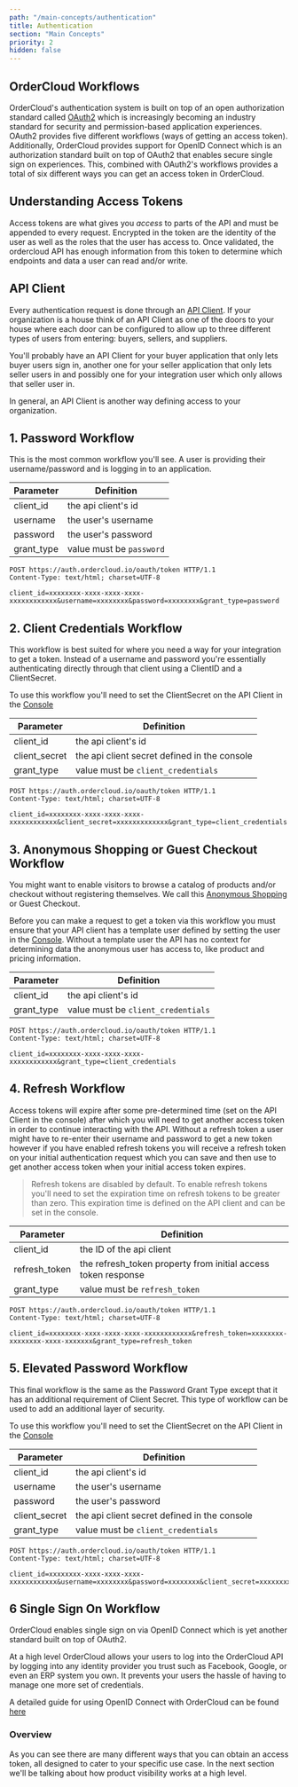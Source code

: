 ```yaml
---
path: "/main-concepts/authentication"
title: Authentication
section: "Main Concepts"
priority: 2
hidden: false
---
```


## OrderCloud Workflows

OrderCloud's authentication system is built on top of an open authorization standard called [OAuth2](https://oauth.net/2/) which is increasingly becoming an industry standard for security and permission-based application experiences. OAuth2 provides five different workflows (ways of getting an access token). Additionally, OrderCloud provides support for OpenID Connect which is an authorization standard built on top of OAuth2 that enables secure single sign on experiences. This, combined with OAuth2's workflows provides a total of six different ways you can get an access token in OrderCloud.

## Understanding Access Tokens

Access tokens are what gives you *access* to parts of the API and must be appended to every request. Encrypted in the token are the identity of the user as well as the roles that the user has access to. Once validated, the ordercloud API has enough information from this token to determine which endpoints and data a user can read and/or write.

## API Client

Every authentication request is done through an [API Client](TODO:add-link-to-api-client). If your organization is a house think of an API Client as one of the doors to your house where each door can be configured to allow up to three different types of users from entering: buyers, sellers, and suppliers.

You'll probably have an API Client for your buyer application that only lets buyer users sign in, another one for your seller application that only lets seller users in and possibly one for your integration user which only allows that seller user in.

In general, an API Client is another way defining access to your organization.

## 1. Password Workflow

This is the most common workflow you'll see. A user is providing their username/password and is logging in to an application.

| Parameter  | Definition                    |
|------------|-------------------------------|
| client_id  | the api client's id           |
| username   | the user's username           |
| password   | the user's password           |
| grant_type | value must be `password`      |

```http
POST https://auth.ordercloud.io/oauth/token HTTP/1.1
Content-Type: text/html; charset=UTF-8

client_id=xxxxxxxx-xxxx-xxxx-xxxx-xxxxxxxxxxxx&username=xxxxxxxx&password=xxxxxxxx&grant_type=password
```

## 2. Client Credentials Workflow

This workflow is best suited for where you need a way for your integration to get a token. Instead of a username and password you're essentially authenticating directly through that client using a ClientID and a ClientSecret.

To use this workflow you'll need to set the ClientSecret on the API Client in the [Console](TODO:link-to-console)

| Parameter     | Definition                                    |
|---------------|-----------------------------------------------|
| client_id     | the api client's id                           |
| client_secret | the api client secret defined in the console  |
| grant_type    | value must be `client_credentials`            |

```http
POST https://auth.ordercloud.io/oauth/token HTTP/1.1
Content-Type: text/html; charset=UTF-8

client_id=xxxxxxxx-xxxx-xxxx-xxxx-xxxxxxxxxxxx&client_secret=xxxxxxxxxxxxx&grant_type=client_credentials
```

## 3. Anonymous Shopping or Guest Checkout Workflow

You might want to enable visitors to browse a catalog of products and/or checkout without registering themselves. We call this [Anonymous Shopping](TODO:add-link-to-anon-shopping-guide) or Guest Checkout.

Before you can make a request to get a token via this workflow you must ensure that your API client has a template user defined by setting the user in the [Console](TODO:-add-link-to-console). Without a template user the API has no context for determining data the anonymous user has access to, like product and pricing information.

| Parameter  | Definition                         |
|------------|------------------------------------|
| client_id  | the api client's id                |
| grant_type | value must be `client_credentials` |

```http
POST https://auth.ordercloud.io/oauth/token HTTP/1.1
Content-Type: text/html; charset=UTF-8

client_id=xxxxxxxx-xxxx-xxxx-xxxx-xxxxxxxxxxxx&grant_type=client_credentials
```

## 4. Refresh Workflow

Access tokens will expire after some pre-determined time (set on the API Client in the console) after which you will need to get another access token in order to continue interacting with the API. Without a refresh token a user might have to re-enter their username and password to get a new token however if you have enabled refresh tokens you will receive a refresh token on your initial authentication request which you can save and then use to get another access token when your initial access token expires.

>Refresh tokens are disabled by default. To enable refresh tokens you'll need to set the expiration time on refresh tokens to be greater than zero. This expiration time is defined on the API client and can be set in the console.

| Parameter     | Definition                                                    |
|---------------|---------------------------------------------------------------|
| client_id     | the ID of the api client                                      |
| refresh_token | the refresh_token property from initial access token response |
| grant_type    | value must be `refresh_token`                                 |

```http
POST https://auth.ordercloud.io/oauth/token HTTP/1.1
Content-Type: text/html; charset=UTF-8

client_id=xxxxxxxx-xxxx-xxxx-xxxx-xxxxxxxxxxxx&refresh_token=xxxxxxxx-xxxxxxxx-xxxx-xxxxxxx&grant_type=refresh_token
```

## 5. Elevated Password Workflow

This final workflow is the same as the Password Grant Type except that it has an additional requirement of Client Secret. This type of workflow can be used to add an additional layer of security.

To use this workflow you'll need to set the ClientSecret on the API Client in the [Console](TODO:-link-to-console)

| Parameter     | Definition                                   |
|---------------|----------------------------------------------|
| client_id     | the api client's id                          |
| username      | the user's username                          |
| password      | the user's password                          |
| client_secret | the api client secret defined in the console |
| grant_type    | value must be `client_credentials`           |

```http
POST https://auth.ordercloud.io/oauth/token HTTP/1.1
Content-Type: text/html; charset=UTF-8

client_id=xxxxxxxx-xxxx-xxxx-xxxx-xxxxxxxxxxxx&username=xxxxxxxx&password=xxxxxxxx&client_secret=xxxxxxxxxxxxx&grant_type=client_credentials
```

## 6 Single Sign On Workflow

OrderCloud enables single sign on via OpenID Connect which is yet another standard built on top of OAuth2. 

At a high level OrderCloud allows your users to log into the OrderCloud API by logging into any identity provider you trust such as Facebook, Google, or even an ERP system you own. It prevents your users the hassle of having to manage one more set of credentials.

A detailed guide for using OpenID Connect with OrderCloud can be found [here](TODO:-link-to-OpenID-connect-guide)

### Overview

As you can see there are many different ways that you can obtain an access token, all designed to cater to your specific use case. In the next section we'll be talking about how product visibility works at a high level.
